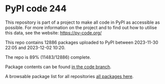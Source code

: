 # PyPI code 244

This repository is part of a project to make all code in PyPI as accessible as possible. For more information 
on the project and to find out how to utilise this data, see the website: https://py-code.org/

This repo contains 12886 packages uploaded to PyPI between 
2023-11-30 22:05 and 2023-12-02 10:20.

The repo is 89% (11483/12886) complete.

Package contents can be found [in the code branch](https://github.com/pypi-data/pypi-mirror-244/tree/code/packages).

A browsable package list for all repositories [all packages here](https://py-code.org/repositories/pypi-mirror-244).


